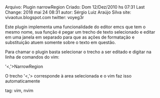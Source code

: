 Arquivo: Plugin narrowRegion
Criado: Dom 12/Dez/2010 hs 07:31
Last Change: 2018 mai 24 08:31
autor: Sérgio Luiz Araújo Silva
site: vivaotux.blogspot.com
twitter: voyeg3r

Este plugin implementa uma funcionalidade do editor emcs que tem o mesmo nome,
sua função é pegar um trecho de texto selecionado e editar em uma janela em separado
para que as ações de formatação e substituição atuem somente sobre o texto em questão.

Para chamar o plugin basta selecionar o trecho a ser editado
e digitar na linha de comandos do vim:

 '<,'>NarrowRegion

O trecho '<,'> corresponde à area selecionada e o vim faz isso
automaticamente

tag: vim, nvim

